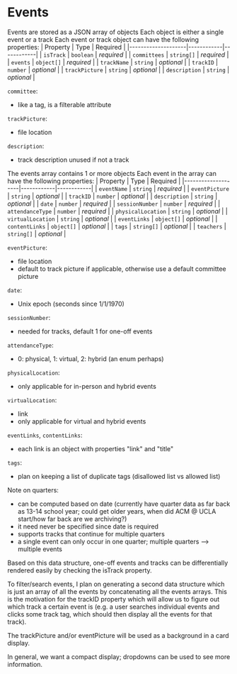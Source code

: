 # Events
Events are stored as a JSON array of objects
Each object is either a single event or a track
Each event or track object can have the following properties:
| Property           | Type       | Required   |
|--------------------|------------|------------|
| `isTrack`          | `boolean`  | *required* |
| `committees`       | `string[]` | *required* |
| `events`           | `object[]` | *required* |
| `trackName`        | `string`   | *optional* |
| `trackID`          | `number`   | *optional* |
| `trackPicture`     | `string`   | *optional* |
| `description`      | `string`   | *optional* |

`committee`:
- like a tag, is a filterable attribute

`trackPicture`:
- file location

`description`:
- track description unused if not a track

The events array contains 1 or more objects
Each event in the array can have the following properties:
| Property           | Type       | Required   |
|--------------------|------------|------------|
| `eventName`        | `string`   | *required* |
| `eventPicture`     | `string`   | *optional* |
| `trackID`          | `number`   | *optional* |
| `description`      | `string`   | *optional* |
| `date`             | `number`   | *required* |
| `sessionNumber`    | `number`   | *required* |
| `attendanceType`   | `number`   | *required* |
| `physicalLocation` | `string`   | *optional* |
| `virtualLocation`  | `string`   | *optional* |
| `eventLinks`       | `object[]` | *optional* |
| `contentLinks`     | `object[]` | *optional* |
| `tags`             | `string[]` | *optional* |
| `teachers`         | `string[]` | *optional* |

`eventPicture`:
- file location
- default to track picture if applicable, otherwise use a default committee picture

`date`:
- Unix epoch (seconds since 1/1/1970)

`sessionNumber`:
- needed for tracks, default 1 for one-off events

`attendanceType`:
- 0: physical, 1: virtual, 2: hybrid (an enum perhaps)

`physicalLocation`:
- only applicable for in-person and hybrid events

`virtualLocation`:
- link
- only applicable for virtual and hybrid events

`eventLinks`, `contentLinks`:
- each link is an object with properties "link" and "title"

`tags`:
- plan on keeping a list of duplicate tags (disallowed list vs allowed list)

Note on quarters:
- can be computed based on date (currently have quarter data as far back as 13-14 school year; could get older years, when did ACM @ UCLA start/how far back are we archiving?)
- it need never be specified since date is required
- supports tracks that continue for multiple quarters
- a single event can only occur in one quarter; multiple quarters --> multiple events

Based on this data structure, one-off events and tracks can be differentially rendered easily by checking the isTrack property.

To filter/search events, I plan on generating a second data structure which is just an array of all the events by concatenating all the events arrays. This is the motivation for the trackID property which will allow us to figure out which track a certain event is (e.g. a user searches individual events and clicks some track tag, which should then display all the events for that track).

The trackPicture and/or eventPicture will be used as a background in a card display.

In general, we want a compact display; dropdowns can be used to see more information.